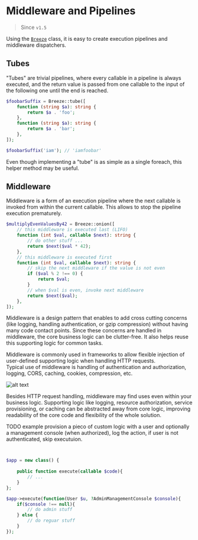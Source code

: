 # Middleware and Pipelines

> Since `v1.5`

Using the [`Breeze`](/src/Breeze.php) class, it is easy to create execution pipelines and middleware dispatchers.


## Tubes

"Tubes" are trivial pipelines, where every callable in a pipeline is always executed,
and the return value is passed from one callable to the input of the following one
until the end is reached.

```php
$foobarSuffix = Breeze::tube([
    function (string $a): string {
        return $a . 'foo';
    },
    function (string $a): string {
        return $a . 'bar';
    },
]);

$foobarSuffix('iam'); // 'iamfoobar'
```

Even though implementing a "tube" is as simple as a single foreach,
this helper method may be useful.


## Middleware

Middleware is a form of an execution pipeline where
the next callable is invoked from within the current callable.
This allows to stop the pipeline execution prematurely.

```php
$multiplyEvenValuesBy42 = Breeze::onion([
    // this middleware is executed last (LIFO)
    function (int $val, callable $next): string {
        // do other stuff ...
        return $next($val * 42);
    },
    // this middleware is executed first
    function (int $val, callable $next): string {
        // skip the next middleware if the value is not even
        if ($val % 2 !== 0) {
            return $val;
        }
        // when $val is even, invoke next middleware
        return $next($val);
    },
]);
```

Middleware is a design pattern that enables to add cross cutting concerns
(like logging, handling authentication, or gzip compression)
without having many code contact points.
Since these concerns are handled in middleware,
the core business logic can be clutter-free.
It also helps reuse this supporting logic for common tasks.


Middleware is commonly used in frameworks to allow
flexible injection of user-defined supporting logic when handling HTTP requests.\
Typical use of middleware is handling of authentication and authorization,
logging, CORS, caching, cookies, compression, etc.

![alt text](https://dab1nmslvvntp.cloudfront.net/wp-content/uploads/2013/02/middleware.jpg "Logo Title Text 1")

Besides HTTP request handling, middleware may find uses even within your business logic.
Supporting logic like logging, resource authorization, service provisioning, or caching
 can be abstracted away from core logic,
 improving readability of the core code and flexibility of the whole solution.


TODO example
provision a pieco of custom logic with a user and optionally a management console (when authorized), log the action, if user is not authenticated, skip executuion.
```php


$app = new class() {
    
    public function execute(callable $code){
        // ...
    }
};

$app->execute(function(User $u, ?AdminManagementConsole $console){
    if($console !== null){
        // do admin stuff
    } else {
        // do reguar stuff
    }
});







```

